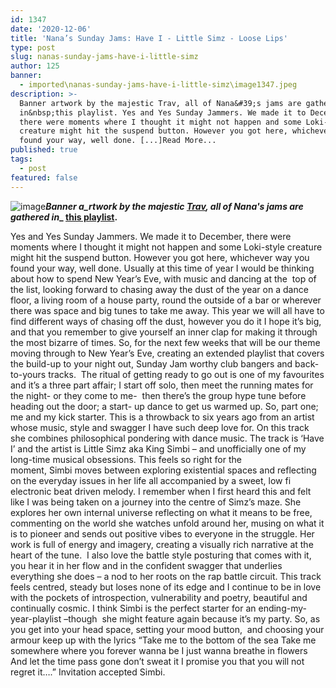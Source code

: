 ```yaml
---
id: 1347
date: '2020-12-06'
title: 'Nana’s Sunday Jams: Have I - Little Simz - Loose Lips'
type: post
slug: nanas-sunday-jams-have-i-little-simz
author: 125
banner:
  - imported\nanas-sunday-jams-have-i-little-simz\image1347.jpeg
description: >-
  Banner artwork by the majestic Trav, all of Nana&#39;s jams are gathered
  in&nbsp;this playlist. Yes and Yes Sunday Jammers. We made it to December,
  there were moments where I thought it might not happen and some Loki-style
  creature might hit the suspend button. However you got here, whichever way you
  found your way, well done. [...]Read More...
published: true
tags:
  - post
featured: false
---
```

![image](../imported\nanas-sunday-jams-have-i-little-simz\image1347.jpeg)**_Banner a_rtwork by the majestic [Trav](https://www.backdownwarchild.co.uk/), all of Nana's jams are gathered in__ [__this playlist__](https://open.spotify.com/playlist/12UoQ8ov5i6P8BIfm2lOjS?si=jarAn1CXSEuYB9vAxJidOg)__.__**

Yes and Yes Sunday Jammers. We made it to December, there were moments where I thought it might not happen and some Loki-style creature might hit the suspend button. However you got here, whichever way you found your way, well done. Usually at this time of year I would be thinking about how to spend New Year’s Eve, with music and dancing at the  top of the list, looking forward to chasing away the dust of the year on a dance floor, a living room of a house party, round the outside of a bar or wherever there was space and big tunes to take me away. This year we will all have to find different ways of chasing off the dust, however you do it I hope it’s big, and that you remember to give yourself an inner clap for making it through the most bizarre of times. So, for the next few weeks that will be our theme moving through to New Year’s Eve, creating an extended playlist that covers the build-up to your night out, Sunday Jam worthy club bangers and back-to-yours tracks.  The ritual of getting ready to go out is one of my favourites and it’s a three part affair; I start off solo, then meet the running mates for the night- or they come to me-  then there’s the group hype tune before heading out the door; a start- up dance to get us warmed up. So, part one; me and my kick starter. This is a throwback to six years ago from an artist whose music, style and swagger I have such deep love for. On this track she combines philosophical pondering with dance music. The track is ‘Have I’ and the artist is Little Simz aka King Simbi – and unofficially one of my long-time musical obsessions. This feels so right for the moment, Simbi moves between exploring existential spaces and reflecting on the everyday issues in her life all accompanied by a sweet, low fi electronic beat driven melody. I remember when I first heard this and felt like I was being taken on a journey into the centre of Simz’s maze. She explores her own internal universe reflecting on what it means to be free, commenting on the world she watches unfold around her, musing on what it is to pioneer and sends out positive vibes to everyone in the struggle. Her work is full of energy and imagery, creating a visually rich narrative at the heart of the tune.  I also love the battle style posturing that comes with it, you hear it in her flow and in the confident swagger that underlies everything she does – a nod to her roots on the rap battle circuit. This track feels centred, steady but loses none of its edge and I continue to be in love with the pockets of introspection, vulnerability and poetry, beautiful and continually cosmic. I think Simbi is the perfect starter for an ending-my-year-playlist –though  she might feature again because it’s my party. So, as you get into your head space, setting your mood button,  and choosing your armour keep up with the lyrics “Take me to the bottom of the sea Take me somewhere where you forever wanna be I just wanna breathe in flowers And let the time pass gone don’t sweat it I promise you that you will not regret it….” Invitation accepted Simbi.